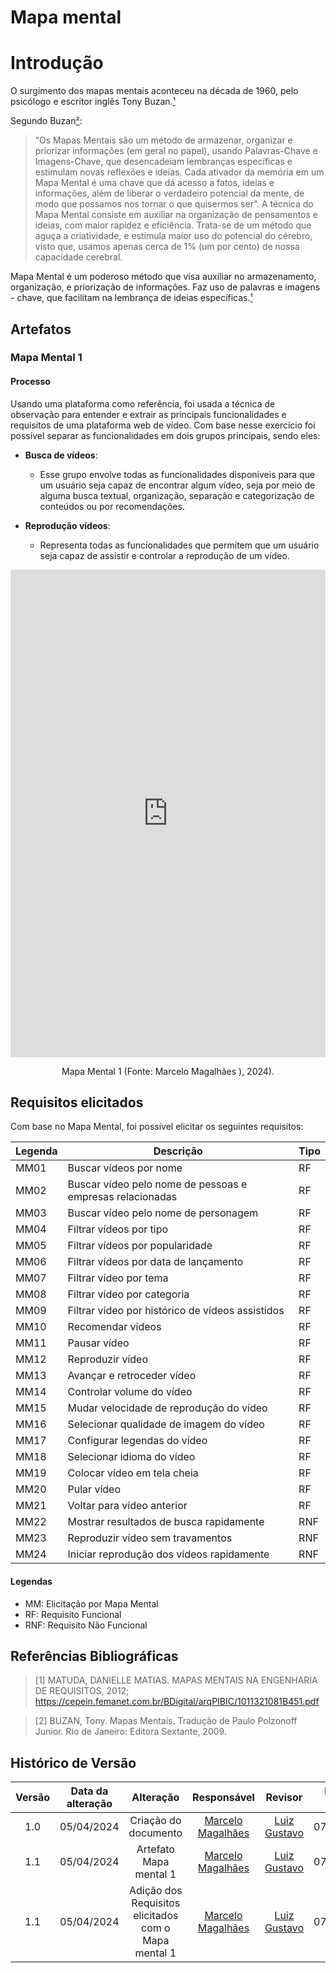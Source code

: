 # Mapa mental

# Introdução

O surgimento dos mapas mentais aconteceu na década de 1960, pelo psicólogo e escritor inglês Tony Buzan.[¹](#referências-bibliográficas)

Segundo Buzan[²](#referências-bibliográficas):

> “Os Mapas Mentais são um método de armazenar, organizar e priorizar informações
> (em geral no papel), usando Palavras-Chave e Imagens-Chave, que desencadeiam
> lembranças específicas e estimulam novas reflexões e ideias. Cada ativador da
> memória em um Mapa Mental é uma chave que dá acesso a fatos, ideias e
> informações, além de liberar o verdadeiro potencial da mente, de modo que
> possamos nos tornar o que quisermos ser”.
> A técnica do Mapa Mental consiste em auxiliar na organização de pensamentos e
> ideias, com maior rapidez e eficiência. Trata-se de um método que aguça a
> criatividade, e estimula maior uso do potencial do cérebro, visto que, usamos apenas
> cerca de 1% (um por cento) de nossa capacidade cerebral.

Mapa Mental é um poderoso método que visa auxiliar no armazenamento, organização, e priorização de informações. Faz uso de palavras e imagens - chave, que facilitam na lembrança de ideias específicas.[¹](#referências-bibliográficas)

## Artefatos

### Mapa Mental 1

#### Processo

Usando uma plataforma como referência, foi usada a técnica de observação para entender e extrair as principais funcionalidades e requisitos de uma plataforma web de vídeo.
Com base nesse exercício foi possível separar as funcionalidades em dois grupos principais, sendo eles:

- <strong>Busca de vídeos</strong>:

  - Esse grupo envolve todas as funcionalidades disponíveis para que um usuário seja capaz de encontrar algum vídeo, seja por meio de alguma busca textual, organização, separação e categorização de conteúdos ou por recomendações.

- <strong>Reprodução vídeos</strong>:
  - Representa todas as funcionalidades que permitem que um usuário seja capaz de assistir e controlar a reprodução de um vídeo.

<center>
<div style="left: 0; width: 100%; height: 780px; position: relative;"><iframe src="https://lucid.app/embeds/link?document=e5204cda-dd9e-468e-8552-f8befa2516a7&clientId=2BiVMkDT0QXFJfn1y3Prdd3Tm3V1LiSCW1c9VkAi" style="top: 0; left: 0; width: 100%; height: 100%; position: absolute; border: 0;" allowfullscreen></iframe></div>
<p> Mapa Mental 1 (Fonte:  Marcelo Magalhães ), 2024).</a></p>
</center>

## Requisitos elicitados

Com base no Mapa Mental, foi possível elicitar os seguintes requisitos:

| Legenda | Descrição                                                 | Tipo |
| ------- | --------------------------------------------------------- | ---- |
| MM01    | Buscar vídeos por nome                                    | RF   |
| MM02    | Buscar vídeo pelo nome de pessoas e empresas relacionadas | RF   |
| MM03    | Buscar vídeo pelo nome de personagem                      | RF   |
| MM04    | Filtrar vídeos por tipo                                   | RF   |
| MM05    | Filtrar vídeos por popularidade                           | RF   |
| MM06    | Filtrar vídeos por data de lançamento                     | RF   |
| MM07    | Filtrar vídeo por tema                                    | RF   |
| MM08    | Filtrar vídeo por categoria                               | RF   |
| MM09    | Filtrar vídeo por histórico de vídeos assistidos          | RF   |
| MM10    | Recomendar vídeos                                         | RF   |
| MM11    | Pausar vídeo                                              | RF   |
| MM12    | Reproduzir vídeo                                          | RF   |
| MM13    | Avançar e retroceder vídeo                                | RF   |
| MM14    | Controlar volume do vídeo                                 | RF   |
| MM15    | Mudar velocidade de reprodução do vídeo                   | RF   |
| MM16    | Selecionar qualidade de imagem do vídeo                   | RF   |
| MM17    | Configurar legendas do vídeo                              | RF   |
| MM18    | Selecionar idioma do vídeo                                | RF   |
| MM19    | Colocar vídeo em tela cheia                               | RF   |
| MM20    | Pular vídeo                                               | RF   |
| MM21    | Voltar para vídeo anterior                                | RF   |
| MM22    | Mostrar resultados de busca rapidamente                   | RNF  |
| MM23    | Reproduzir vídeo sem travamentos                          | RNF  |
| MM24    | Iniciar reprodução dos vídeos rapidamente                 | RNF  |

#### Legendas

- MM: Elicitação por Mapa Mental
- RF: Requisito Funcional
- RNF: Requisito Não Funcional

## Referências Bibliográficas

> [1] MATUDA, DANIELLE MATIAS. MAPAS MENTAIS NA ENGENHARIA DE REQUISITOS, 2012; https://cepein.femanet.com.br/BDigital/arqPIBIC/1011321081B451.pdf

> [2] BUZAN, Tony. Mapas Mentais. Tradução de Paulo Polzonoff Junior. Rio de Janeiro: Editora Sextante, 2009.

## Histórico de Versão

| Versão | Data da alteração |                      Alteração                       |                   Responsável                    | Revisor | Data de revisão |
| :----: | :---------------: | :--------------------------------------------------: | :----------------------------------------------: | :-----: | :-------------: |
|  1.0   |    05/04/2024     |                 Criação do documento                 | [Marcelo Magalhães](https://github.com/marrcelo) | [Luiz Gustavo](https://github.com/Luiz-GL-Campos) | 07/04/2024 |
|  1.1   |    05/04/2024     |                Artefato Mapa mental 1                | [Marcelo Magalhães](https://github.com/marrcelo) | [Luiz Gustavo](https://github.com/Luiz-GL-Campos) | 07/04/2024 |
|  1.1   |    05/04/2024     | Adição dos Requisitos elicitados com o Mapa mental 1 | [Marcelo Magalhães](https://github.com/marrcelo) | [Luiz Gustavo](https://github.com/Luiz-GL-Campos) |07/04/2024  |
